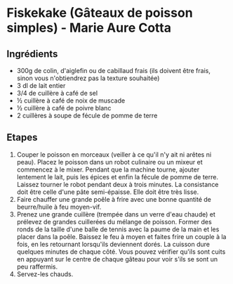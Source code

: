 # Fiskekake (Gâteaux de poisson simples) - Marie Aure Cotta

## Ingrédients
* 300g de colin, d'aiglefin ou de cabillaud frais (ils doivent être frais, sinon vous n'obtiendrez pas la texture souhaitée)
* 3 dl de lait entier
* 3/4 de cuillère à café de sel
* ½ cuillère à café de noix de muscade
* ½ cuillère à café de poivre blanc
* 2 cuillères à soupe de fécule de pomme de terre

## Etapes
1. Couper le poisson en morceaux (veiller à ce qu'il n'y ait ni arêtes ni peau). Placez le poisson dans un robot culinaire ou un mixeur et commencez à le mixer. Pendant que la machine tourne, ajouter lentement le lait, puis les épices et enfin la fécule de pomme de terre. Laissez tourner le robot pendant deux à trois minutes. La consistance doit être celle d'une pâte semi-épaisse. Elle doit être très lisse.
1. Faire chauffer une grande poêle à frire avec une bonne quantité de beurre/huile à feu moyen-vif.
1. Prenez une grande cuillère (trempée dans un verre d'eau chaude) et prélevez de grandes cuillerées du mélange de poisson. Former des ronds de la taille d'une balle de tennis avec la paume de la main et les placer dans la poêle. Baissez le feu à moyen et faites frire un couple à la fois, en les retournant lorsqu'ils deviennent dorés. La cuisson dure quelques minutes de chaque côté. Vous pouvez vérifier qu'ils sont cuits en appuyant sur le centre de chaque gâteau pour voir s'ils se sont un peu raffermis.
1. Servez-les chauds. 